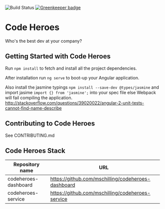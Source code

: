 ![Build Status](https://api.travis-ci.org/mschilling/codeheroes-dashboard.svg?branch=master)
[![Greenkeeper badge](https://badges.greenkeeper.io/mschilling/codeheroes-dashboard.svg)](https://greenkeeper.io/)

# Code Heroes
Who's the best dev at your company?

## Getting Started with Code Heroes
Run `npm install` to fetch and install all the project dependencies.

After installation run `ng serve` to boot-up your Angular application.

Also install the jasmine typings `npm install --save-dev @types/jasmine` and import jasime `import {} from 'jasmine';` into your spec file else Webpack will fail compiling the application.
http://stackoverflow.com/questions/39020022/angular-2-unit-tests-cannot-find-name-describe

## Contributing to Code Heroes
See CONTRIBUTING.md

## Code Heroes Stack

Repository name | URL
--- | ---
codeheroes-dashboard | https://github.com/mschilling/codeheroes-dashboard
codeheroes-service | https://github.com/mschilling/codeheroes-service
